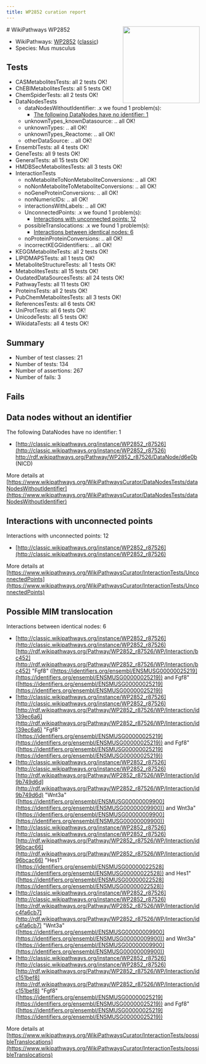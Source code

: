 ```yaml
---
title: WP2852 curation report
---
```


<img style="float: right; width: 200px" src="https://upload.wikimedia.org/wikipedia/commons/thumb/8/83/Wplogo_with_text_500.png/640px-Wplogo_with_text_500.png" />
# WikiPathways WP2852

* WikiPathways: [WP2852](https://wikipathways.org/pathways/WP2852) ([classic](https://classic.wikipathways.org/instance/WP2852))
* Species: Mus musculus
## Tests
* CASMetabolitesTests: all 2 tests OK!
* ChEBIMetabolitesTests: all 5 tests OK!
* ChemSpiderTests: all 2 tests OK!
* DataNodesTests
    * dataNodesWithoutIdentifier: .x we found 1 problem(s):
        * [The following DataNodes have no identifier: 1](#d2d32fa0)
    * unknownTypes_knownDatasource: .. all OK!
    * unknownTypes: .. all OK!
    * unknownTypes_Reactome: .. all OK!
    * otherDataSource: .. all OK!
* EnsemblTests: all 4 tests OK!
* GeneTests: all 9 tests OK!
* GeneralTests: all 15 tests OK!
* HMDBSecMetabolitesTests: all 3 tests OK!
* InteractionTests
    * noMetaboliteToNonMetaboliteConversions: .. all OK!
    * noNonMetaboliteToMetaboliteConversions: .. all OK!
    * noGeneProteinConversions: .. all OK!
    * nonNumericIDs: .. all OK!
    * interactionsWithLabels: .. all OK!
    * UnconnectedPoints: .x we found 1 problem(s):
        * [Interactions with unconnected points: 12](#7f1d4079)
    * possibleTranslocations: .x we found 1 problem(s):
        * [Interactions between identical nodes: 6](#1c11820b)
    * noProteinProteinConversions: .. all OK!
    * incorrectKEGGIdentifiers: .. all OK!
* KEGGMetaboliteTests: all 2 tests OK!
* LIPIDMAPSTests: all 1 tests OK!
* MetaboliteStructureTests: all 1 tests OK!
* MetabolitesTests: all 15 tests OK!
* OudatedDataSourcesTests: all 24 tests OK!
* PathwayTests: all 11 tests OK!
* ProteinsTests: all 2 tests OK!
* PubChemMetabolitesTests: all 3 tests OK!
* ReferencesTests: all 6 tests OK!
* UniProtTests: all 6 tests OK!
* UnicodeTests: all 5 tests OK!
* WikidataTests: all 4 tests OK!


## Summary

* Number of test classes: 21
* Number of tests: 134
* Number of assertions: 267
* Number of fails: 3

## Fails

<a name="d2d32fa0" />

## Data nodes without an identifier

The following DataNodes have no identifier: 1

* [http://classic.wikipathways.org/instance/WP2852_r87526](http://classic.wikipathways.org/instance/WP2852_r87526) http://rdf.wikipathways.org/Pathway/WP2852_r87526/DataNode/d6e0b (NICD)


More details at [https://www.wikipathways.org/WikiPathwaysCurator/DataNodesTests/dataNodesWithoutIdentifier](https://www.wikipathways.org/WikiPathwaysCurator/DataNodesTests/dataNodesWithoutIdentifier)

<a name="7f1d4079" />

## Interactions with unconnected points

Interactions with unconnected points: 12

* [http://classic.wikipathways.org/instance/WP2852_r87526](http://classic.wikipathways.org/instance/WP2852_r87526)


More details at [https://www.wikipathways.org/WikiPathwaysCurator/InteractionTests/UnconnectedPoints](https://www.wikipathways.org/WikiPathwaysCurator/InteractionTests/UnconnectedPoints)

<a name="1c11820b" />

## Possible MIM translocation

Interactions between identical nodes: 6

* [http://classic.wikipathways.org/instance/WP2852_r87526](http://classic.wikipathways.org/instance/WP2852_r87526) [http://rdf.wikipathways.org/Pathway/WP2852_r87526/WP/Interaction/bc452](http://rdf.wikipathways.org/Pathway/WP2852_r87526/WP/Interaction/bc452) "Fgf8" ([https://identifiers.org/ensembl/ENSMUSG00000025219](https://identifiers.org/ensembl/ENSMUSG00000025219)) and 
Fgf8" ([https://identifiers.org/ensembl/ENSMUSG00000025219](https://identifiers.org/ensembl/ENSMUSG00000025219))
* [http://classic.wikipathways.org/instance/WP2852_r87526](http://classic.wikipathways.org/instance/WP2852_r87526) [http://rdf.wikipathways.org/Pathway/WP2852_r87526/WP/Interaction/id139ec6a6](http://rdf.wikipathways.org/Pathway/WP2852_r87526/WP/Interaction/id139ec6a6) "Fgf8" ([https://identifiers.org/ensembl/ENSMUSG00000025219](https://identifiers.org/ensembl/ENSMUSG00000025219)) and 
Fgf8" ([https://identifiers.org/ensembl/ENSMUSG00000025219](https://identifiers.org/ensembl/ENSMUSG00000025219))
* [http://classic.wikipathways.org/instance/WP2852_r87526](http://classic.wikipathways.org/instance/WP2852_r87526) [http://rdf.wikipathways.org/Pathway/WP2852_r87526/WP/Interaction/id9b749d6d](http://rdf.wikipathways.org/Pathway/WP2852_r87526/WP/Interaction/id9b749d6d) "Wnt3a" ([https://identifiers.org/ensembl/ENSMUSG00000009900](https://identifiers.org/ensembl/ENSMUSG00000009900)) and 
Wnt3a" ([https://identifiers.org/ensembl/ENSMUSG00000009900](https://identifiers.org/ensembl/ENSMUSG00000009900))
* [http://classic.wikipathways.org/instance/WP2852_r87526](http://classic.wikipathways.org/instance/WP2852_r87526) [http://rdf.wikipathways.org/Pathway/WP2852_r87526/WP/Interaction/id96bcac66](http://rdf.wikipathways.org/Pathway/WP2852_r87526/WP/Interaction/id96bcac66) "Hes1" ([https://identifiers.org/ensembl/ENSMUSG00000022528](https://identifiers.org/ensembl/ENSMUSG00000022528)) and 
Hes1" ([https://identifiers.org/ensembl/ENSMUSG00000022528](https://identifiers.org/ensembl/ENSMUSG00000022528))
* [http://classic.wikipathways.org/instance/WP2852_r87526](http://classic.wikipathways.org/instance/WP2852_r87526) [http://rdf.wikipathways.org/Pathway/WP2852_r87526/WP/Interaction/idc4fa6cb7](http://rdf.wikipathways.org/Pathway/WP2852_r87526/WP/Interaction/idc4fa6cb7) "Wnt3a" ([https://identifiers.org/ensembl/ENSMUSG00000009900](https://identifiers.org/ensembl/ENSMUSG00000009900)) and 
Wnt3a" ([https://identifiers.org/ensembl/ENSMUSG00000009900](https://identifiers.org/ensembl/ENSMUSG00000009900))
* [http://classic.wikipathways.org/instance/WP2852_r87526](http://classic.wikipathways.org/instance/WP2852_r87526) [http://rdf.wikipathways.org/Pathway/WP2852_r87526/WP/Interaction/idc151bef8](http://rdf.wikipathways.org/Pathway/WP2852_r87526/WP/Interaction/idc151bef8) "Fgf8" ([https://identifiers.org/ensembl/ENSMUSG00000025219](https://identifiers.org/ensembl/ENSMUSG00000025219)) and 
Fgf8" ([https://identifiers.org/ensembl/ENSMUSG00000025219](https://identifiers.org/ensembl/ENSMUSG00000025219))


More details at [https://www.wikipathways.org/WikiPathwaysCurator/InteractionTests/possibleTranslocations](https://www.wikipathways.org/WikiPathwaysCurator/InteractionTests/possibleTranslocations)


